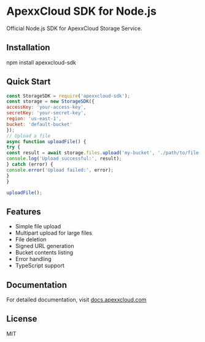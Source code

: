 # ApexxCloud SDK for Node.js

Official Node.js SDK for ApexxCloud Storage Service.

## Installation 

npm install apexxcloud-sdk


## Quick Start

```javascript
const StorageSDK = require('apexxcloud-sdk');
const storage = new StorageSDK({
accessKey: 'your-access-key',
secretKey: 'your-secret-key',
region: 'us-east-1',
bucket: 'default-bucket'
});
// Upload a file
async function uploadFile() {
try {
const result = await storage.files.upload('my-bucket', './path/to/file.jpg');
console.log('Upload successful:', result);
} catch (error) {
console.error('Upload failed:', error);
}
}

uploadFile();
```


## Features

- Simple file upload
- Multipart upload for large files
- File deletion
- Signed URL generation
- Bucket contents listing
- Error handling
- TypeScript support

## Documentation

For detailed documentation, visit [docs.apexxcloud.com](https://docs.apexxcloud.com)

## License

MIT